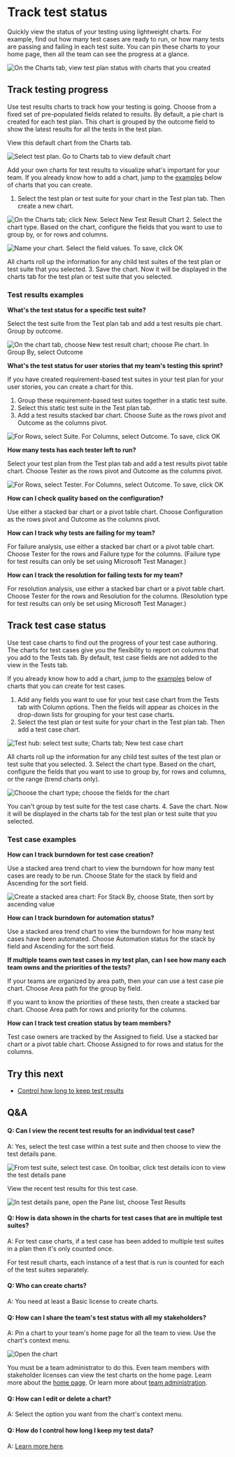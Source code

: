 <properties
	pageTitle="Track test status"
  description="Track test status"
  services="visual-studio-online"
  documentationCenter = ""
  authors="terryaustin"
  manager="terryaustin"
  editor="terryaustin" /> 

# Track test status


Quickly view the status of your testing using lightweight charts. 
For example, find out how many test cases are ready to run,
or how many tests are passing and failing in each test suite. 
You can pin these charts to your home page, then all the team 
can see the progress at a glance.



![On the Charts tab, view test plan status with charts that you created](./media/track-test-status-vs/OverviewTrackResults.png)


## Track testing progress


Use test results charts to track how your testing is going. 
Choose from a fixed set of pre-populated fields related to results.
By default, a pie chart is created for each test plan. 
This chart is grouped by the outcome field to show the latest results
for all the tests in the test plan.



View this default chart from the Charts tab.



![Select test plan. Go to Charts tab to view default chart](./media/track-test-status-vs/DefaultChart.png)



Add your own charts for test results to visualize what's important 
for your team. If you already know how to add a chart, jump to the 
[examples](https://www.visualstudio.com/get-started/test/track-test-status-vs#TestResultsExamples) below of charts that you can create.


1. Select the test plan or test suite for your chart in the 
Test plan tab. Then create a new chart.



![On the Charts tab; click New. Select New Test Result Chart](./media/track-test-status-vs/NewTestResultChart.png)
2. Select the chart type. Based on the chart, configure the 
fields that you want to use to group by, or for rows and columns.



![Name your chart. Select the field values. To save, click OK](./media/track-test-status-vs/ConfigureChart.png)



All charts roll up the information for any child test suites 
of the test plan or test suite that you selected.
3. Save the chart. Now it will be displayed in the charts tab 
for the test plan or test suite that you selected.





### Test results examples


**What's the test status for a specific test suite?**



Select the test suite from the Test plan tab and add 
a test results pie chart. Group by outcome.



![On the chart tab, choose New test result chart; choose Pie chart. In Group By, select Outcome](./media/track-test-status-vs/ExampleOutcome.png)



**What's the test status for user stories that my team's testing this sprint?**



If you have created requirement-based test suites in your test
plan for your user stories, you can create a chart for this.


1. Group these requirement-based test suites together 
in a static test suite.
2. Select this static test suite in the Test plan tab.
3. Add a test results stacked bar chart. Choose Suite 
as the rows pivot and Outcome as the columns pivot.



![For Rows, select Suite. For Columns, select Outcome. To save, click OK](./media/track-test-status-vs/ExampleUserStories.png)


**How many tests has each tester left to run?**



Select your test plan from the Test plan tab and add a test 
results pivot table chart. Choose Tester as the rows pivot and
Outcome as the columns pivot.



![For Rows, select Tester. For Columns, select Outcome. To save, click OK](./media/track-test-status-vs/ExampleTesterTestsLeft.png)



**How can I check quality based on the configuration?**



Use either a stacked bar chart or a pivot table chart. 
Choose Configuration as the rows pivot and Outcome as 
the columns    pivot.



**How can I track why tests are failing for my team?**



For failure analysis, use either a stacked bar chart 
or a pivot table chart. Choose Tester for the rows 
and Failure type for the columns. (Failure type for 
test results can only be set using Microsoft Test Manager.)



**How can I track the resolution for failing tests for my team?**



For resolution analysis, use either a stacked bar chart 
or a pivot table chart. Choose Tester for the rows and 
Resolution for the columns. (Resolution type for test 
results can only be set using Microsoft Test Manager.)


## Track test case status


Use test case charts to find out the progress of your 
test case authoring. The charts for test cases give 
you the flexibility to report on columns that you add 
to the Tests tab. By default, test case fields are not 
added to the view in the Tests tab.



If you already know how to add a chart, jump to the
[examples](https://www.visualstudio.com/get-started/test/track-test-status-vs#ExamplesTestCase) below of charts that you can 
create for test cases.


1. Add any fields you want to use for your test case chart 
from the Tests tab with Column options. Then the fields will 
appear as choices in the drop-down lists for grouping for 
your test case charts.
2. Select the test plan or test suite for your chart in 
the Test plan tab. Then add a test case chart.



![Test hub: select test suite; Charts tab; New test case chart](./media/track-test-status-vs/NewTestCaseChart.png)



All charts roll up the information for any child test suites 
of the test plan or test suite that you selected.
3. Select the chart type. Based on the chart, configure the 
fields that you want to use to group by, for rows and columns,
or the range (trend charts only).



![Choose the chart type; choose the fields for the chart](./media/track-test-status-vs/ConfigureChart2.png)



You can't group by test suite for the test case charts.
4. Save the chart. Now it will be displayed in the charts 
tab for the test plan or test suite that you selected.





### Test case examples


**How can I track burndown for test case creation?**



Use a stacked area trend chart to view the burndown for 
how many test cases are ready to be run. Choose State 
for the stack by field and Ascending for the sort field.



![Create a stacked area chart: For Stack By, choose State, then sort by ascending value](./media/track-test-status-vs/ExampleBurndownReadiness.png)



**How can I track burndown for automation status?**



Use a stacked area trend chart to view the burndown 
for how many test cases have been automated. Choose 
Automation status for the stack by field and Ascending 
for the sort field.



**If multiple teams own test cases in my test plan, can I see how many each team owns and the priorities of the tests?**



If your teams are organized by area path, then your can use a 
test case pie chart. Choose Area path for the group by field.



If you want to know the priorities of these tests, then create 
a stacked bar chart. Choose Area path for rows and priority
for the columns.



**How can I track test creation status by team members?**



Test case owners are tracked by the Assigned to field. 
Use a stacked bar chart or a pivot table chart. Choose 
Assigned to for rows and status for the columns.


## Try this next

- [Control how long to keep test results](https://www.visualstudio.com/get-started/test/how-long-to-keep-test-results)

## Q&amp;A

#### Q:  Can I view the recent test results for an individual test case?


A:  Yes, select the test case within a test suite and then 
choose to view the test details pane.



![From test suite, select test case. On toolbar, click test details icon to view the test details pane](./media/track-test-status-vs/ShowDetailsPane.png)



View the recent test results for this test case.



![In test details pane, open the Pane list, choose Test Results](./media/track-test-status-vs/TestResultsPane.png)


#### Q:  How is data shown in the charts for test cases that are in multiple test suites?


A:  For test case charts, if a test case has been added to 
multiple test suites in a plan then it's only counted once.



For test result charts, each instance of a test that is run 
is counted for each of the test suites separately.


#### Q:  Who can create charts?


A:  You need at least a Basic license to create charts.


#### Q:  How can I share the team's test status with all my stakeholders?


A:  Pin a chart to your team's home page for all the team to view. 
Use the chart's context menu.



![Open the chart](./media/track-test-status-vs/EditDeletePinChart.png)



You must be a team administrator to do this. Even team members with 
stakeholder licenses can view the test charts on the home page. 
Learn more about the 
[home page](https://msdn.microsoft.com/library/jj920199.aspx). 
Or learn more about
[team administration](https://msdn.microsoft.com/library/hh409274.aspx).


#### Q:  How can I edit or delete a chart?


A:  Select the option you want from the chart's context menu.


#### Q:    How do I control how long I keep my test data?


A:  [Learn more here](https://www.visualstudio.com/get-started/test/how-long-to-keep-test-results).
